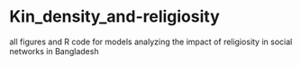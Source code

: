 # Kin_density_and-religiosity
all figures and R code for models analyzing the impact of religiosity in social networks in Bangladesh
